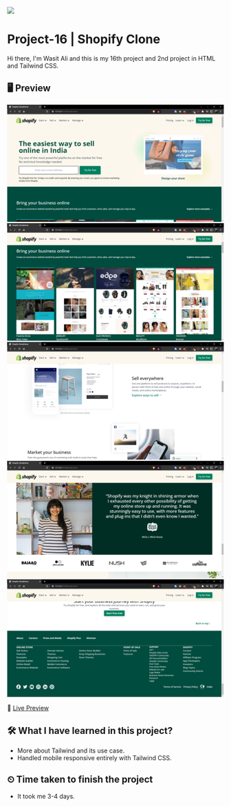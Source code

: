 ![](https://img.shields.io/badge/Technologies%20Used-HTML--TAILWIND%20CSS-brightgreen)

# Project-16 | Shopify Clone

Hi there,
I'm Wasit Ali and this is my 16th project and 2nd project in HTML and Tailwind CSS.

## 🖥 Preview

![](./assets/2022-10-14-18-10-40.png)
![](./assets/2022-10-14-18-10-54.png)
![](./assets/2022-10-14-18-11-07.png)
![](./assets/2022-10-14-18-11-20.png)
![](./assets/2022-10-14-18-11-41.png)

🚀 [Live Preview](https://coruscating-cat-82de84.netlify.app/)

## 🛠️ What I have learned in this project?

- More about Tailwind and its use case.
- Handled mobile responsive entirely with Tailwind CSS.

## ⏲ Time taken to finish the project

- It took me 3-4 days.
